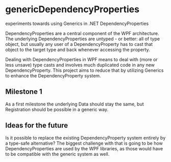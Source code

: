 # genericDependencyProperties
experiments towards using Generics in .NET DependencyProperties

DependencyProperties are a central component of the WPF architecture.
The underlying DependencyProperties are untyped - or better: all of type object, 
but usually any user of a DependencyProperty has to cast that object to the target type and back whenever accessing the property.

Dealing with DependencyProperties in WPF means to deal with (more or less unsave) type casts and involves much duplicated code in any new DependencyProperty.
This project aims to reduce that by utilizing Generics to enhance the DependencyProperty system.

## Milestone 1
As a first milestone the underlying Data should stay the same, but Registration should be possible in a generic way.

## Ideas for the future
Is it possible to replace the existing DependencyProperty system entirely by a type-safe alternative?
The biggest challenge with that is going to be how DependencyProperties are used by the WPF libraries, as those would have to be compatible with the generic system as well.
